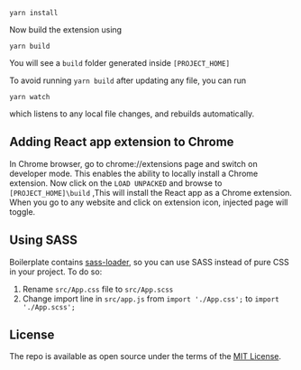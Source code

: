 ```
yarn install
```

Now build the extension using

```
yarn build
```

You will see a `build` folder generated inside `[PROJECT_HOME]`

To avoid running `yarn build` after updating any file, you can run

```
yarn watch
```

which listens to any local file changes, and rebuilds automatically.

## Adding React app extension to Chrome

In Chrome browser, go to chrome://extensions page and switch on developer mode. This enables the ability to locally install a Chrome extension.
Now click on the `LOAD UNPACKED` and browse to `[PROJECT_HOME]\build` ,This will install the React app as a Chrome extension.
When you go to any website and click on extension icon, injected page will toggle.

## Using SASS

Boilerplate contains [sass-loader](https://github.com/webpack-contrib/sass-loader), so you can use SASS instead of pure CSS in your project. To do so:

1. Rename `src/App.css` file to `src/App.scss`
2. Change import line in `src/app.js` from
   `import './App.css';` to `import './App.scss';`

## License

The repo is available as open source under the terms of the [MIT License](http://opensource.org/licenses/MIT).
